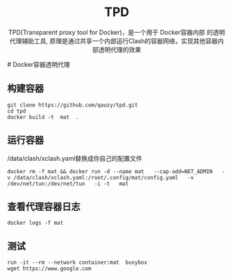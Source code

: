 <div align="center">

<h1>TPD</h1>

TPD(Transparent proxy tool for Docker)，是一个用于 Docker容器内部 的透明代理辅助工具, 原理是通过共享一个内部运行Clash的容器网络，实现其他容器内部透明代理的效果

</div>
# Docker容器透明代理

## 构建容器
```
git clone https://github.com/qauzy/tpd.git
cd tpd
docker build -t  mat  .
```

## 运行容器
/data/clash/xclash.yaml替换成你自己的配置文件
```
docker rm -f mat && docker run -d --name mat   --cap-add=NET_ADMIN   -v /data/clash/xclash.yaml:/root/.config/mat/config.yaml   -v /dev/net/tun:/dev/net/tun   -i -t   mat
```

## 查看代理容器日志
```
docker logs -f mat
```

## 测试
```
run -it --rm --network container:mat  busybox
wget https://www.google.com
```
